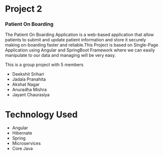<h1>Project 2</h1>
<h3>Patient On Boarding</h3>
<p>
  The Patient On Boarding Application is a web-based application that allow patients to submit and update patient information and store it securely making on-boarding faster and reliable.This Project is based on Single-Page Application using Angular and SpringBoot Framework where we can easily manipulate to our data and managing will be very easy.
</p>
<p>This is a group project with 5 members
<ul>
  <li>Deekshit Srihari</li>
  
  <li>Jadala Pranahita</li>
  
  <li>Akshat Nagar</li>
  
  <li>Anuradha Mishra</li>
  
  <li>Jayant Chaurasiya</li>
  </ul></p>

<h1>Technology Used</h1>
<ul>
  <li> Angular  </li>
  <li> Hibernate </li>
  <li> Spring  </li>
  <li> Microservices  </li>
  <li> Core Java </li>
   
</ul>
